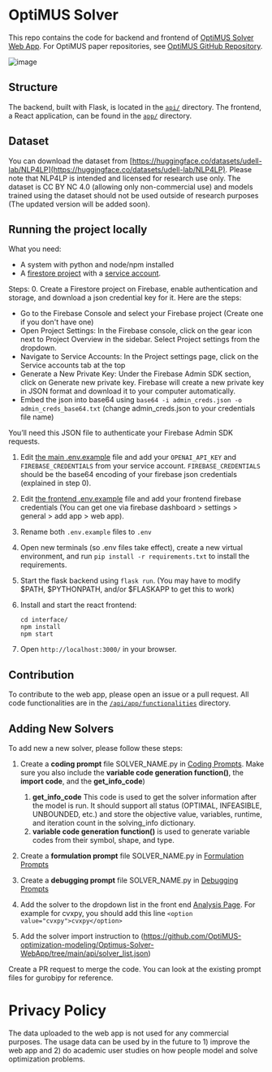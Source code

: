 # OptiMUS Solver

This repo contains the code for backend and frontend of [OptiMUS Solver Web App](https://optimus-solver.com/). For OptiMUS paper repositories, see [OptiMUS GitHub Repository](https://github.com/teshnizi/OptiMUS).

![image](https://github.com/user-attachments/assets/64837284-6f78-4158-90b3-4dae76e6e426)

## Structure

The backend, built with Flask, is located in the [`api/`](api/) directory. The frontend, a React application, can be found in the [`app/`](app/) directory.

## Dataset

You can download the dataset from [https://huggingface.co/datasets/udell-lab/NLP4LP](https://huggingface.co/datasets/udell-lab/NLP4LP). Please note that NLP4LP is intended and licensed for research use only. The dataset is CC BY NC 4.0 (allowing only non-commercial use) and models trained using the dataset should not be used outside of research purposes (The updated version will be added soon).

## Running the project locally 

What you need:
- A system with python and node/npm installed
- A [firestore project](https://firebase.google.com/docs/firestore/quickstart) with a [service account](https://firebase.google.com/support/guides/service-accounts).

Steps:
0. Create a Firestore project on Firebase, enable authentication and storage, and download a json credential key for it. Here are the steps:
- Go to the Firebase Console and select your Firebase project (Create one if you don't have one)
- Open Project Settings: In the Firebase console, click on the gear icon next to Project Overview in the sidebar. Select Project settings from the dropdown.
- Navigate to Service Accounts: In the Project settings page, click on the Service accounts tab at the top
- Generate a New Private Key: Under the Firebase Admin SDK section, click on Generate new private key. Firebase will create a new private key in JSON format and download it to your computer automatically.
- Embed the json into base64 using `base64 -i admin_creds.json -o admin_creds_base64.txt` (change admin_creds.json to your credentials file name)

You’ll need this JSON file to authenticate your Firebase Admin SDK requests.
1. Edit [the main .env.example](https://github.com/OptiMUS-optimization-modeling/Optimus-Solver-WebApp/blob/main/.env.example) file and add your `OPENAI_API_KEY` and `FIREBASE_CREDENTIALS` from your service account. `FIREBASE_CREDENTIALS` should be the base64 encoding of your firebase json credentials (explained in step 0). 
2. Edit [the frontend .env.example](https://github.com/OptiMUS-optimization-modeling/Optimus-Solver-WebApp/blob/main/interface/.env.example) file and add your frontend firebase credentials (You can get one via firebase dashboard > settings > general > add app > web app).
3. Rename both `.env.example` files to `.env`
4. Open new terminals (so .env files take effect), create a new virtual environment, and run `pip install -r requirements.txt` to install the requirements.
5. Start the flask backend using `flask run`. (You may have to modify $PATH, $PYTHONPATH, and/or $FLASKAPP to get this to work)
6. Install and start the react frontend:

   ```
   cd interface/
   npm install
   npm start
   ```

7. Open `http://localhost:3000/` in your browser.

## Contribution

To contribute to the web app, please open an issue or a pull request. All code functionalities are in the [`/api/app/functionalities`](api/app/functionalities) directory.

## Adding New Solvers

To add new a new solver, please follow these steps:

1. Create a **coding prompt** file SOLVER_NAME.py in [Coding Prompts](https://github.com/OptiMUS-optimization-modeling/Optimus-Solver-WebApp/tree/main/api/app/functionalities/coding/prompts). Make sure you also include the **variable code generation function()**, the **import code**, and the **get_info_code**)
   1.   **get_info_code** This code is used to get the solver information after the model is run. It should support all status (OPTIMAL, INFEASIBLE, UNBOUNDED, etc.) and store the objective value, variables, runtime, and iteration count in the solving_info dictionary.
   2. **variable code generation function()** is used to generate variable codes from their symbol, shape, and type.

2. Create a **formulation prompt** file SOLVER_NAME.py in [Formulation Prompts](https://github.com/OptiMUS-optimization-modeling/Optimus-Solver-WebApp/tree/main/api/app/functionalities/formulation/prompts)
3. Create a **debugging prompt** file SOLVER_NAME.py in [Debugging Prompts](https://github.com/OptiMUS-optimization-modeling/Optimus-Solver-WebApp/tree/main/api/app/functionalities/debugging/prompts)
4. Add the solver to the dropdown list in the front end [Analysis Page](https://github.com/OptiMUS-optimization-modeling/Optimus-Solver-WebApp/blob/main/interface/src/Pages/MainApp/Analysis/AnalysisPage.js). For example for cvxpy, you should add this line  `<option value="cvxpy">cvxpy</option>`
5. Add the solver import instruction to (https://github.com/OptiMUS-optimization-modeling/Optimus-Solver-WebApp/tree/main/api/solver_list.json)

Create a PR request to merge the code. You can look at the existing prompt files for gurobipy for reference. 

# Privacy Policy

The data uploaded to the web app is not used for any commercial purposes. The usage data can be used by in the future to 1) improve the web app and 2) do academic user studies on how people model and solve optimization problems.
